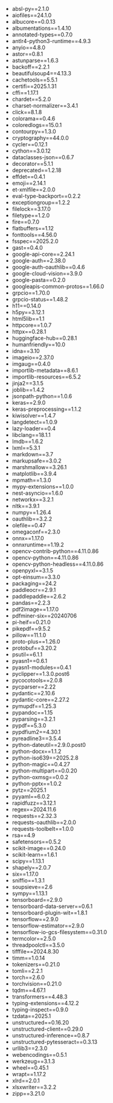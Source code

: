 + absl-py==2.1.0                                                                                                                                                                                                                  
 + aiofiles==24.1.0                                                                                                                                                                                                                
 + albucore==0.0.13                                                                                                                                                                                                                
 + albumentations==1.4.10                                                                                                                                                                                                          
 + annotated-types==0.7.0                                                                                                                                                                                                          
 + antlr4-python3-runtime==4.9.3                                                                                                                                                                                                   
 + anyio==4.8.0                                                                                                                                                                                                                    
 + astor==0.8.1                                                                                                                                                                                                                    
 + astunparse==1.6.3                                                                                                                                                                                                               
 + backoff==2.2.1                                                                                                                                                                                                                  
 + beautifulsoup4==4.13.3                                                                                                                                                                                                    
 + cachetools==5.5.1
 + certifi==2025.1.31
 + cffi==1.17.1
 + chardet==5.2.0
 + charset-normalizer==3.4.1
 + click==8.1.8
 + colorama==0.4.6
 + coloredlogs==15.0.1
 + contourpy==1.3.0
 + cryptography==44.0.0
 + cycler==0.12.1
 + cython==3.0.12
 + dataclasses-json==0.6.7
 + decorator==5.1.1
 + deprecated==1.2.18
 + effdet==0.4.1
 + emoji==2.14.1
 + et-xmlfile==2.0.0
 + eval-type-backport==0.2.2
 + exceptiongroup==1.2.2
 + filelock==3.17.0
 + filetype==1.2.0
 + fire==0.7.0
 + flatbuffers==1.12
 + fonttools==4.56.0
 + fsspec==2025.2.0
 + gast==0.4.0
 + google-api-core==2.24.1
 + google-auth==2.38.0
 + google-auth-oauthlib==0.4.6
 + google-cloud-vision==3.9.0
 + google-pasta==0.2.0
 + googleapis-common-protos==1.66.0
 + grpcio==1.70.0
 + grpcio-status==1.48.2
 + h11==0.14.0
 + h5py==3.12.1
 + html5lib==1.1
 + httpcore==1.0.7
 + httpx==0.28.1
 + huggingface-hub==0.28.1
 + humanfriendly==10.0
 + idna==3.10
 + imageio==2.37.0
 + imgaug==0.4.0
 + importlib-metadata==8.6.1
 + importlib-resources==6.5.2
 + jinja2==3.1.5
 + joblib==1.4.2
 + jsonpath-python==1.0.6
 + keras==2.9.0
 + keras-preprocessing==1.1.2
 + kiwisolver==1.4.7
 + langdetect==1.0.9
 + lazy-loader==0.4
 + libclang==18.1.1
 + lmdb==1.6.2
 + lxml==5.3.1
 + markdown==3.7
 + markupsafe==3.0.2
 + marshmallow==3.26.1
 + matplotlib==3.9.4
 + mpmath==1.3.0
 + mypy-extensions==1.0.0
 + nest-asyncio==1.6.0
 + networkx==3.2.1
 + nltk==3.9.1
 + numpy==1.26.4
 + oauthlib==3.2.2
 + olefile==0.47
 + omegaconf==2.3.0
 + onnx==1.17.0
 + onnxruntime==1.19.2
 + opencv-contrib-python==4.11.0.86
 + opencv-python==4.11.0.86
 + opencv-python-headless==4.11.0.86
 + openpyxl==3.1.5
 + opt-einsum==3.3.0
 + packaging==24.2
 + paddleocr==2.9.1
 + paddlepaddle==2.6.2
 + pandas==2.2.3
 + pdf2image==1.17.0
 + pdfminer-six==20240706
 + pi-heif==0.21.0
 + pikepdf==9.5.2
 + pillow==11.1.0
 + proto-plus==1.26.0
 + protobuf==3.20.2
 + psutil==6.1.1
 + pyasn1==0.6.1
 + pyasn1-modules==0.4.1
 + pyclipper==1.3.0.post6
 + pycocotools==2.0.8
 + pycparser==2.22
 + pydantic==2.10.6
 + pydantic-core==2.27.2
 + pymupdf==1.25.3
 + pypandoc==1.15
 + pyparsing==3.2.1
 + pypdf==5.3.0
 + pypdfium2==4.30.1
 + pyreadline3==3.5.4
 + python-dateutil==2.9.0.post0
 + python-docx==1.1.2
 + python-iso639==2025.2.8
 + python-magic==0.4.27
 + python-multipart==0.0.20
 + python-oxmsg==0.0.2
 + python-pptx==1.0.2
 + pytz==2025.1
 + pyyaml==6.0.2
 + rapidfuzz==3.12.1
 + regex==2024.11.6
 + requests==2.32.3
 + requests-oauthlib==2.0.0
 + requests-toolbelt==1.0.0
 + rsa==4.9
 + safetensors==0.5.2
 + scikit-image==0.24.0
 + scikit-learn==1.6.1
 + scipy==1.13.1
 + shapely==2.0.7
 + six==1.17.0
 + sniffio==1.3.1
 + soupsieve==2.6
 + sympy==1.13.1
 + tensorboard==2.9.0
 + tensorboard-data-server==0.6.1
 + tensorboard-plugin-wit==1.8.1
 + tensorflow==2.9.0
 + tensorflow-estimator==2.9.0
 + tensorflow-io-gcs-filesystem==0.31.0
 + termcolor==2.5.0
 + threadpoolctl==3.5.0
 + tifffile==2024.8.30
 + timm==1.0.14
 + tokenizers==0.21.0
 + tomli==2.2.1
 + torch==2.6.0
 + torchvision==0.21.0
 + tqdm==4.67.1
 + transformers==4.48.3
 + typing-extensions==4.12.2
 + typing-inspect==0.9.0
 + tzdata==2025.1
 + unstructured==0.16.20
 + unstructured-client==0.29.0
 + unstructured-inference==0.8.7
 + unstructured-pytesseract==0.3.13
 + urllib3==2.3.0
 + webencodings==0.5.1
 + werkzeug==3.1.3
 + wheel==0.45.1
 + wrapt==1.17.2
 + xlrd==2.0.1
 + xlsxwriter==3.2.2
 + zipp==3.21.0